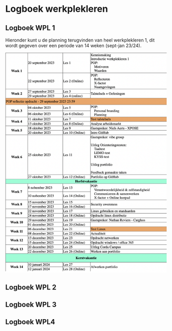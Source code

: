 # Logboek werkplekleren

## Logboek WPL 1
Hieronder kunt u de planning terugvinden van heel werkplekleren 1, dit wordt gegeven over een periode van 14 weken (sept-jan 23/24).
<!---<img src="../images/Weekplanning_WPL1.png" width="20%">--->
![weekplanning](images/Weekplanning_WPL1.png)



## Logboek WPL 2

## Logboek WPL 3

## Logboek WPL4
